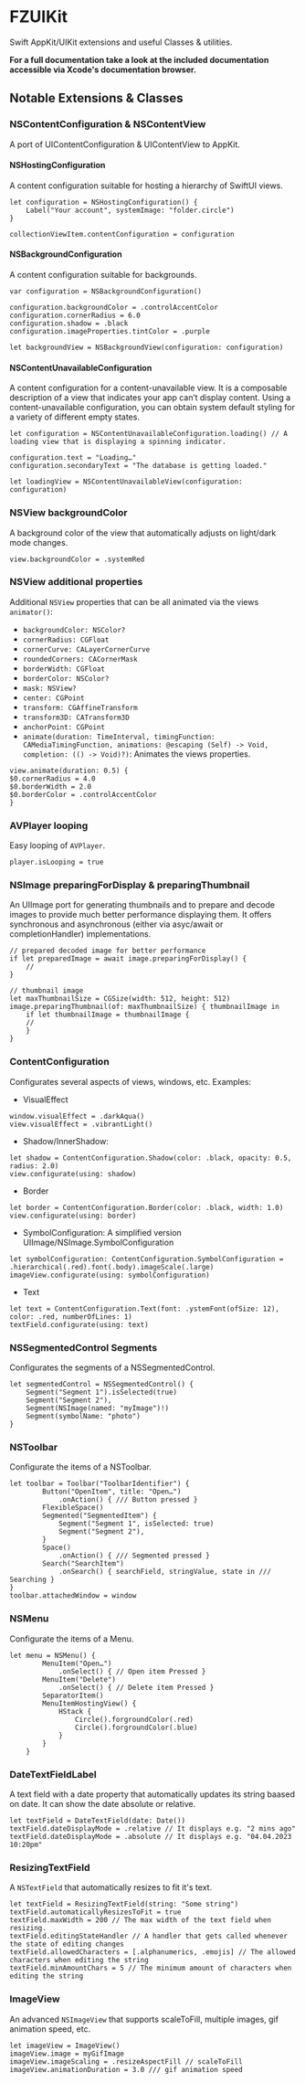 # FZUIKit

Swift AppKit/UIKit extensions and useful Classes & utilities.

**For a full documentation take a look at the included documentation accessible via Xcode's documentation browser.**

## Notable Extensions & Classes

### NSContentConfiguration & NSContentView
A port of UIContentConfiguration & UIContentView to AppKit.

#### NSHostingConfiguration
A content configuration suitable for hosting a hierarchy of SwiftUI views.

```
let configuration = NSHostingConfiguration() {
    Label("Your account", systemImage: "folder.circle")
}

collectionViewItem.contentConfiguration = configuration
```

#### NSBackgroundConfiguration
A content configuration suitable for backgrounds.

```
var configuration = NSBackgroundConfiguration()

configuration.backgroundColor = .controlAccentColor
configuration.cornerRadius = 6.0
configuration.shadow = .black
configuration.imageProperties.tintColor = .purple

let backgroundView = NSBackgroundView(configuration: configuration)
```

#### NSContentUnavailableConfiguration
A content configuration for a content-unavailable view. It is a composable description of a view that indicates your app can’t display content. Using a content-unavailable configuration, you can obtain system default styling for a variety of different empty states. 

```
let configuration = NSContentUnavailableConfiguration.loading() // A loading view that is displaying a spinning indicator.

configuration.text = "Loading…"
configuration.secondaryText = "The database is getting loaded."

let loadingView = NSContentUnavailableView(configuration: configuration)
```

### NSView backgroundColor
A background color of the view that automatically adjusts on light/dark mode changes.

```
view.backgroundColor = .systemRed
```

### NSView additional properties
Additional `NSView` properties that can be all animated via the views `animator()`:
-  `backgroundColor: NSColor?`
- `cornerRadius: CGFloat`
- `cornerCurve: CALayerCornerCurve`
- `roundedCorners: CACornerMask`
- `borderWidth: CGFloat`
- `borderColor: NSColor? `
- `mask: NSView?`
- `center: CGPoint`
- `transform: CGAffineTransform`
- `transform3D: CATransform3D`
- `anchorPoint: CGPoint`
- `animate(duration: TimeInterval, timingFunction: CAMediaTimingFunction, animations: @escaping (Self) -> Void, completion: (() -> Void)?)`: Animates the views properties.
```
view.animate(duration: 0.5) {
$0.cornerRadius = 4.0
$0.borderWidth = 2.0
$0.borderColor = .controlAccentColor
}
```

### AVPlayer looping
Easy looping of `AVPlayer`.

```
player.isLooping = true
```

### NSImage preparingForDisplay & preparingThumbnail
An UIImage port for generating thumbnails and to prepare and decode images to provide much better performance displaying them. It offers synchronous and asynchronous (either via asyc/await or completionHandler) implementations.

```
// prepared decoded image for better performance
if let preparedImage = await image.preparingForDisplay() {
    //
}

// thumbnail image
let maxThumbnailSize = CGSize(width: 512, height: 512)
image.preparingThumbnail(of: maxThumbnailSize) { thumbnailImage in
    if let thumbnailImage = thumbnailImage {
    //
    }
}
```

### ContentConfiguration
Configurates several aspects of views, windows, etc. Examples:
- VisualEffect
```
window.visualEffect = .darkAqua()
view.visualEffect = .vibrantLight()
```
- Shadow/InnerShadow:
```
let shadow = ContentConfiguration.Shadow(color: .black, opacity: 0.5, radius: 2.0)
view.configurate(using: shadow)
```
- Border
```
let border = ContentConfiguration.Border(color: .black, width: 1.0)
view.configurate(using: border)
```
- SymbolConfiguration: A simplified version UIImage/NSImage.SymbolConfiguration
```
let symbolConfiguration: ContentConfiguration.SymbolConfiguration = .hierarchical(.red).font(.body).imageScale(.large)
imageView.configurate(using: symbolConfiguration)
```
- Text
```
let text = ContentConfiguration.Text(font: .ystemFont(ofSize: 12), color: .red, numberOfLines: 1)
textField.configurate(using: text)
```

### NSSegmentedControl Segments
Configurates the segments of a NSSegmentedControl.
```
let segmentedControl = NSSegmentedControl() {
    Segment("Segment 1").isSelected(true)
    Segment("Segment 2"), 
    Segment(NSImage(named: "myImage")!)
    Segment(symbolName: "photo")
}
```

### NSToolbar
Configurate the items of a NSToolbar.
```
let toolbar = Toolbar("ToolbarIdentifier") {
        Button("OpenItem", title: "Open…")
            .onAction() { /// Button pressed }
        FlexibleSpace()
        Segmented("SegmentedItem") {
            Segment("Segment 1", isSelected: true)
            Segment("Segment 2"), 
        }
        Space()
            .onAction() { /// Segmented pressed }
        Search("SearchItem")
            .onSearch() { searchField, stringValue, state in /// Searching }
}
toolbar.attachedWindow = window
```

### NSMenu
Configurate the items of a Menu.
```
let menu = NSMenu() {
        MenuItem("Open…")
            .onSelect() { // Open item Pressed }
        MenuItem("Delete")
            .onSelect() { // Delete item Pressed }
        SeparatorItem()
        MenuItemHostingView() {
            HStack {
                Circle().forgroundColor(.red)
                Circle().forgroundColor(.blue)
            }
        }
    }
```

### DateTextFieldLabel
A text field with a date property that automatically updates its string baased on date. It can show the date absolute or relative.
```
let textField = DateTextField(date: Date())
textField.dateDisplayMode = .relative // It displays e.g. "2 mins ago"
textField.dateDisplayMode = .absolute // It displays e.g. "04.04.2023 10:20pm"
```

### ResizingTextField
A `NSTextField` that automatically resizes to fit it's text.
```
let textField = ResizingTextField(string: "Some string")
textField.automaticallyResizesToFit = true
textField.maxWidth = 200 // The max width of the text field when resizing.
textField.editingStateHandler // A handler that gets called whenever the state of editing changes
textField.allowedCharacters = [.alphanumerics, .emojis] // The allowed characters when editing the string
textField.minAmountChars = 5 // The minimum amount of characters when editing the string
```

### ImageView
An advanced `NSImageView` that supports scaleToFill, multiple images, gif animation speed, etc.
```
let imageView = ImageView()
imageView.image = myGifImage
imageView.imageScaling = .resizeAspectFill // scaleToFill
imageView.animationDuration = 3.0 /// gif animation speed

```
